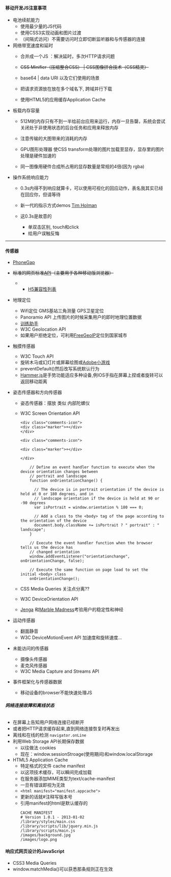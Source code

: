 #### **移动开发JS注意事项**

* 电池续航能力
  * 使用最少量的JS代码
  * 使用CSS3实现动画和图片过渡
  * （间隔式访问）不需要访问时立即切断监听器和与传感器的连接
* 网络带宽速度和延时
  * 合并成一个JS ：解决延时，多次HTTP请求问题 
  * ~~CSS Minifier（压缩整合CSS） \| CSS图像拼合技术（CSS精灵）~~

  * base64 \| data URI 以及它们使用的场景
  * 把请求资源放在放在多个域名下, 跨域并行下载
  * 使用HTML5的应用缓存Application Cache
* 板载内存容量
  * 512M的内存只有不到一半给前台应用来运行，内存一旦告罄，系统会尝试关闭处于非使用状态的后台任务和应用来释放内存
  * 注意传输的大图带来的消耗的内存

  * GPU图形处理器 使CSS transform处理的图片加载至显存，显存里的图片处理是硬件加速的
  * 同一图像用硬件合成所占用的显存数量是常规的4倍\(因为 rgba\)
* 操作系统响应能力
  * 0.3s内得不到响应就算卡，可以使用可视化的回应动作，表名我其实已经在回应你，但请等待

  * 新一代的指示方式demos [Tim Holman](http://codepen.io/collection/HtAne/)
  * 这0.3s是故意的
    * 单双击区别, touch和click
    * 给用户误触反悔

---

#### **传感器**

* [PhoneGap](http://phonegap.com/) 
* ~~标准的网页标准~~[~~API~~](https://www.w3.org/2009/dap/)~~（主要用于各种移动版浏览器）~~
  * * [H5兼容性列表](http://mobilehtml5.org)
* 地理定位
  * Wifi定位 GMS基站三角测量 GPS卫星定位
  * Panoramio API 上传图片的时候采集用户的即时地理位置数据
  * [训练助手](http://mobile.tutsplus/com/)
  * W3C Geolocation API
  * 如果用户拒绝定位，可利用[FreeGeoIP](http://freegeoip.net)定位到国家城市
* 触摸传感器
  * W3C Touch API
  * 旋转木马或幻灯片或屏幕绘图或[Adobe小游戏](http://www.memoryvitamins.biz/index.php)
  * preventDefault\(\)然后改写系统默认行为
  * [Hammer.js](https://github.com/EightMedia/eightmedia.github.io)是手势功能适应多种设备,例IOS手指在屏幕上捏或者旋转可以返回移动距离
* 姿态传感器和方向传感器

  * 姿态传感器：摆放 类似 内部陀螺仪
  * W3C Screen Orientation API

    ```
    <div class="comments-icon">
    <div class="marker">+</div>
    </div>

    <div class="comments-icon">

    <div class="marker">+</div>

    </div>

        // Define an event handler function to execute when the device orientation changes between
        // portrait and landscape
        function onOrientationChange() {

          // The device is in portrait orientation if the device is held at 0 or 180 degrees, and in
          // landscape orientation if the device is held at 90 or -90 degrees
          var isPortrait = window.orientation % 180 === 0;

          // Add a class to the <body> tag of the page according to the orientation of the device
          document.body.className += isPortrait ? " portrait" : " landscape";
        }

        // Execute the event handler function when the browser tells us the device has
        // changed orientation
        window.addEventListener("orientationchange", onOrientationChange, false);

        // Execute the same function on page load to set the initial <body> class
        onOrientationChange();
    ```

  * CSS Media Queries 关注点分离??

  * W3C DeviceOrientation API
  * [Jenga](https://en.wikipedia.org/wiki/Jenga) 和[Marble Madness](https://en.wikipedia.org/wiki/Marble_Madness)考验用户的稳定性和神经

* 运动传感器
  * 翻面静音
  * W3C DeviceMotionEvent API 加速度和旋转速度...
* 未能访问的传感器
  * 摄像头传感器
  * 麦克风传感器
  * W3C Media Capture and Streams API
* 事件框架化与传感器数据
  * 移动设备的browser不能快速处理JS

###### **网络连接故障和离线状态**

* 在屏幕上告知用户网络连接已经断开
* 或者把HTTP请求缓存起来,直到网络连接恢复时再发出
* 离线和在线的检测 `navigator.onLine`
* 利用Web Storage API长期保存数据
  * 以往做法 cookies
  * 现在：window.sessionStroage\(使用期间\)和window.localStorage
* HTML5 Application Cache
  * 特定格式的文件 cache manifest
  * 以这项技术缓存，可以瞬间完成加载
  * 在服务器添加MIME类型为text/cache-manifest
  * 一旦有错误即视为无效
  * `<html manifest="manifest.appcache">`
  * 更新的话就\#注释写版本号
  * 引用manifest的html是默认缓存的
    ```
    CACHE MANIFEST
    # Version 1.0.1 - 2013-01-02
    /library/styles/main.css
    /library/scripts/lib/jquery.min.js
    /library/scripts/main.js
    /images/background.jpg
    /images/logo.png
    ```

#### **响应式网页设计的JavaScript**

* CSS3 Media Queries
* window.matchMedia\(\)可以获悉那条规则正在生效




